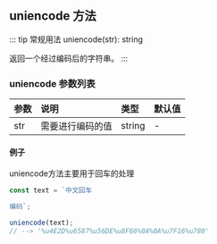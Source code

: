 ## uniencode 方法
::: tip 常规用法
uniencode(str): string 

返回一个经过编码后的字符串。
:::


### uniencode 参数列表
| 参数          | 说明                 | 类型     | 默认值   |
| :------------- |:-----------------| :--------| :--------|
| str         | 需要进行编码的值     | string       | -      |

#### 例子
uniencode方法主要用于回车的处理
```js
const text = `中文回车

编码`;

uniencode(text);
// --> '%u4E2D%u6587%u56DE%u8F66%0A%0A%u7F16%u780'
```